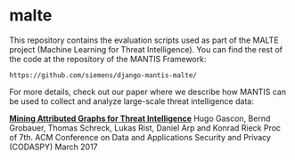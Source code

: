 # malte

This repository contains the evaluation scripts used as part of the MALTE
project (Machine Learning for Threat Intelligence). You can find the rest of the
code at the repository of the MANTIS Framework: 

    https://github.com/siemens/django-mantis-malte/

For more details, check out our paper where we describe how MANTIS can be
used to collect and analyze large-scale threat intelligence data:

[**Mining Attributed Graphs for Threat
Intelligence**](http://www.hugogascon.com/publications/2017-codaspy.pdf)
Hugo Gascon, Bernd Grobauer, Thomas Schreck, Lukas Rist, Daniel Arp and Konrad Rieck
Proc of 7th. ACM Conference on Data and Applications Security and Privacy (CODASPY)
March 2017

